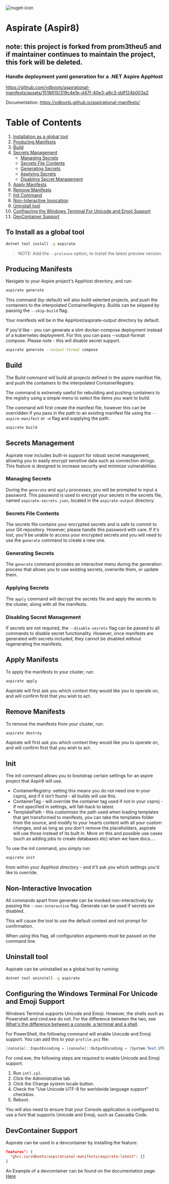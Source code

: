 ![nuget-icon](https://github.com/prom3theu5/aspirational-manifests/assets/1518610/5f4402e9-6f2c-4ca4-b457-206fb8233155)
# Aspirate (Aspir8)

## note: this project is forked from prom3theu5 and if maintainer continues to maintain the project, this fork will be deleted.

### Handle deployment yaml generation for a .NET Aspire AppHost

<https://github.com/vdboots/aspirational-manifests/assets/1518610/319c4e1e-d47f-40e3-a8c3-ddf124b003a2>

Documentation: https://vdboots.github.io/aspirational-manifests/

# Table of Contents
1. [Installation as a global tool](#to-install-as-a-global-tool)
2. [Producing Manifests](#producing-manifests)
3. [Build](#build)
4. [Secrets Management](#secrets-management)
    - [Managing Secrets](#managing-secrets)
    - [Secrets File Contents](#secrets-file-contents)
    - [Generating Secrets](#generating-secrets)
    - [Applying Secrets](#applying-secrets)
    - [Disabling Secret Management](#disabling-secret-management)
5. [Apply Manifests](#apply-manifests)
6. [Remove Manifests](#remove-manifests)
7. [Init Command](#init)
8. [Non-Interactive Invocation](#non-interactive-invocation)
9. [Uninstall tool](#uninstall-tool)
10. [Configuring the Windows Terminal For Unicode and Emoji Support](#configuring-the-windows-terminal-for-unicode-and-emoji-support)
11. [DevContainer Support](#devcontainer-support)

## To Install as a global tool

```bash
dotnet tool install -g aspirate
```

> NOTE: Add the `--prelease` option, to install the latest preview version.

## Producing Manifests

Navigate to your Aspire project's AppHost directory, and run:

```bash
aspirate generate
```
This command (by-default) will also build selected projects, and push the containers to the interpolated ContainerRegistry.
Builds can be skipped by passing the `--skip-build` flag.

Your manifests will be in the AppHost/aspirate-output directory by default.

If you'd like - you can generate a slim docker-compose deployment instead of a kubernetes deployment.
For this you can pass --output-format compose.
Please note - this will disable secret support.

```bash
aspirate generate --output-format compose
```

## Build

The Build command will build all projects defined in the aspire manifest file, and push the containers to the interpolated ContainerRegistry.

The command is extremely useful for rebuilding and pushing containers to the registry using a simple menu to select the items you want to build.

The command will first create the manifest file, however this can be overridden if you pass in the path to an existing manifest file using the `--aspire-manifest` or `-m` flag and supplying the path.

```bash
aspirate build
```

## Secrets Management

Aspirate now includes built-in support for robust secret management, allowing you to easily encrypt sensitive data such as connection strings. This feature is designed to increase security and minimize vulnerabilities.

### Managing Secrets

During the `generate` and `apply` processes, you will be prompted to input a password.
This password is used to encrypt your secrets in the secrets file, named `aspirate-secrets.json`, located in the `aspirate-output` directory.

### Secrets File Contents

The secrets file contains your encrypted secrets and is safe to commit to your Git repository.
However, please handle this password with care. If it's lost, you'll be unable to access your encrypted secrets and you will need to use the `generate` command to create a new one.

### Generating Secrets

The `generate` command provides an interactive menu during the generation process that allows you to use existing secrets, overwrite them, or update them.

### Applying Secrets

The `apply` command will decrypt the secrets file and apply the secrets to the cluster, along with all the manifests.

### Disabling Secret Management

If secrets are not required, the `--disable-secrets` flag can be passed to all commands to disable secret functionality.
However, once manifests are generated with secrets included, they cannot be disabled without regenerating the manifests.

## Apply Manifests

To apply the manifests to your cluster, run:

```bash
aspirate apply
```

Aspirate will first ask you which context they would like you to operate on, and will confirm first that you wish to act.

## Remove Manifests

To remove the manifests from your cluster, run:

```bash
aspirate destroy
```

Aspirate will first ask you which context they would like you to operate on, and will confirm first that you wish to act.

## Init
The init command allows you to bootstrap certain settings for an aspire project that Aspir8 will use.

- ContainerRegistry: setting this means you do not need one in your csproj, and if it isn't found - all builds will use this.
- ContainerTag - will override the container tag used if not in your csproj - if not specified in settings, will fall-back to latest.
- TemplatePath - this customises the path used when loading templates that get transformed to manifests, you can take the templates folder from the source, and modify to your hearts content with all your custom changes, and as long as you don't remove the placeholders, aspirate will use those instead of its built in.
  More on this and possible use cases (such as adding jobs to create databases etc) when we have docs....

To use the init command, you simply run:

```bash
aspirate init
```

from within your AppHost directory - and it'll ask you which settings you'd like to override.

## Non-Interactive Invocation
All commands apart from generate can be invoked non-interactively by passing the `--non-interactive` flag.
Generate can be used if secrets are disabled.

This will cause the tool to use the default context and not prompt for confirmation.

When using this flag, all configuration arguments must be passed on the command line.

## Uninstall tool
Aspirate can be uninstalled as a global tool by running:

```bash
dotnet tool uninstall -g aspirate
```

## Configuring the Windows Terminal For Unicode and Emoji Support

Windows Terminal supports Unicode and Emoji. However, the shells such as Powershell and cmd.exe do not.
For the difference between the two,
see [What's the difference between a console,
a terminal and a shell](https://www.hanselman.com/blog/whats-the-difference-between-a-console-a-terminal-and-a-shell).

For PowerShell, the following command will enable Unicode and Emoji support. You can add this to your `profile.ps1`
file:

```powershell
[console]::InputEncoding = [console]::OutputEncoding = [System.Text.UTF8Encoding]::new()
```

For cmd.exe, the following steps are required to enable Unicode and Emoji support.

1. Run `intl.cpl`.
2. Click the Administrative tab
3. Click the Change system locale button.
4. Check the "Use Unicode UTF-8 for worldwide language support" checkbox.
5. Reboot.

You will also need to ensure that your Console application is configured to use a font that supports Unicode and Emoji,
such as Cascadia Code.

## DevContainer Support

Aspirate can be used in a devcontainer by installing the feature:

```json
features": {
  "ghcr.io/vdboots/aspirational-manifests/aspirate:latest": {}
}
```

An Example of a devcontainer can be found on the documentation page: [Here](https://prom3theu5.github.io/aspirational-manifests/installation-as-a-devcontainer-feature.html#example-dev-container-configuration)
